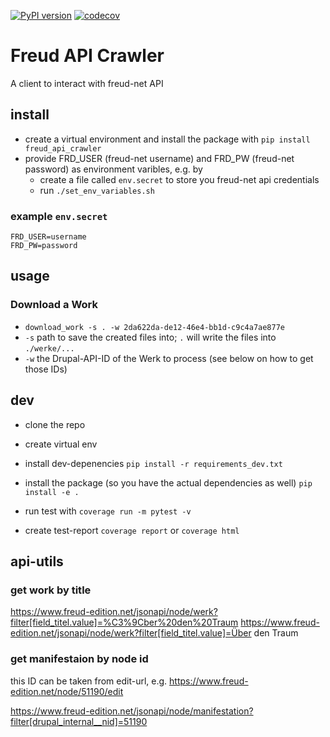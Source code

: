 [![PyPI version](https://badge.fury.io/py/freud-api-crawler.svg)](https://badge.fury.io/py/freud-api-crawler)
[![codecov](https://codecov.io/gh/acdh-oeaw/freud_api_crawler/branch/master/graph/badge.svg?token=7OBAOGEFTY)](https://codecov.io/gh/acdh-oeaw/freud_api_crawler)

# Freud API Crawler

A client to interact with freud-net API


## install

* create a virtual environment and install the package with `pip install freud_api_crawler` 
* provide FRD_USER (freud-net username) and FRD_PW (freud-net password) as environment varibles, e.g. by
  * create a file called `env.secret` to store you freud-net api credentials
  * run `./set_env_variables.sh` 

### example `env.secret`

```
FRD_USER=username
FRD_PW=password
```

## usage

### Download a Work

* `download_work -s . -w 2da622da-de12-46e4-bb1d-c9c4a7ae877e` 
* `-s` path to save the created files into; `.` will write the files into `./werke/...`
* `-w` the Drupal-API-ID of the Werk to process (see below on how to get those IDs)

## dev

* clone the repo
* create virtual env
* install dev-depenencies `pip install -r requirements_dev.txt`
* install the package (so you have the actual dependencies as well) `pip install -e .`

* run test with `coverage run -m pytest -v`
* create test-report `coverage report` or `coverage html`

## api-utils

### get work by title

https://www.freud-edition.net/jsonapi/node/werk?filter[field_titel.value]=%C3%9Cber%20den%20Traum
https://www.freud-edition.net/jsonapi/node/werk?filter[field_titel.value]=Über den Traum

### get manifestaion by node id

this ID can be taken from edit-url, e.g. https://www.freud-edition.net/node/51190/edit

https://www.freud-edition.net/jsonapi/node/manifestation?filter[drupal_internal__nid]=51190
